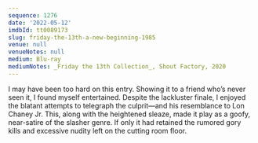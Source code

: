 ```yaml
---
sequence: 1276
date: '2022-05-12'
imdbId: tt0089173
slug: friday-the-13th-a-new-beginning-1985
venue: null
venueNotes: null
medium: Blu-ray
mediumNotes: _Friday the 13th Collection_, Shout Factory, 2020
---
```



I may have been too hard on this entry. Showing it to a friend who’s never seen it, I found myself entertained. Despite the lackluster finale, I enjoyed the blatant attempts to telegraph the culprit—and his resemblance to Lon Chaney Jr. This, along with the heightened sleaze, made it play as a goofy, near-satire of the slasher genre. If only it had retained the rumored gory kills and excessive nudity left on the cutting room floor.
